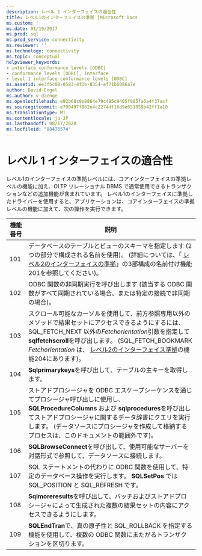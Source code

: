 ```yaml
---
description: レベル 1 インターフェイスの適合性
title: レベル1のインターフェイスの準拠 |Microsoft Docs
ms.custom: ''
ms.date: 01/19/2017
ms.prod: sql
ms.prod_service: connectivity
ms.reviewer: ''
ms.technology: connectivity
ms.topic: conceptual
helpviewer_keywords:
- interface conformance levels [ODBC]
- conformance levels [ODBC], interface
- level 1 interface conformance levels [ODBC]
ms.assetid: ee3f5c08-0583-4f3b-8354-ef71b6086a7e
author: David-Engel
ms.author: v-daenge
ms.openlocfilehash: e92b68c9e8864e79c495c9405f905fa5a4f37acf
ms.sourcegitcommit: e700497f962e4c2274df16d9e651059b42ff1a10
ms.translationtype: MT
ms.contentlocale: ja-JP
ms.lasthandoff: 08/17/2020
ms.locfileid: "88476574"
---
```

# <a name="level-1-interface-conformance"></a>レベル 1 インターフェイスの適合性
レベル1のインターフェイスの準拠レベルには、コアインターフェイスの準拠レベルの機能に加え、OLTP リレーショナル DBMS で通常使用できるトランザクションなどの追加機能が含まれています。 レベル1のインターフェイスに準拠したドライバーを使用すると、アプリケーションは、コアインターフェイスの準拠レベルの機能に加えて、次の操作を実行できます。  
  
|機能番号|説明|  
|-|-|  
|101|データベースのテーブルとビューのスキーマを指定します (2 つの部分で構成される名前を使用)。 (詳細については、「 [レベル2のインターフェイスの準拠](../../../odbc/reference/develop-app/level-2-interface-conformance.md)」の3部構成の名前付け機能201を参照してください)。|  
|102|ODBC 関数の非同期実行を呼び出します (該当する ODBC 関数がすべて同期されている場合、または特定の接続で非同期の場合)。|  
|103|スクロール可能なカーソルを使用して、前方参照専用以外のメソッドで結果セットにアクセスできるようにするには、SQL_FETCH_NEXT 以外の*Fetchorientation*引数を指定して**sqlfetchscroll**を呼び出します。 (SQL_FETCH_BOOKMARK *Fetchorientation* は、 [レベル2のインターフェイス準拠](../../../odbc/reference/develop-app/level-2-interface-conformance.md)の機能204にあります)。|  
|104|**Sqlprimarykeys**を呼び出して、テーブルの主キーを取得します。|  
|105|ストアドプロシージャを ODBC エスケープシーケンスを通じてプロシージャ呼び出しに使用し、 **SQLProcedureColumns** および **sqlprocedures**を呼び出してストアドプロシージャに関するデータ辞書にクエリを実行します。 (データソースにプロシージャを作成して格納するプロセスは、このドキュメントの範囲外です)。|  
|106|**SQLBrowseConnect**を呼び出して、使用可能なサーバーを対話形式で参照して、データソースに接続します。|  
|107|SQL ステートメントの代わりに ODBC 関数を使用して、特定のデータベース操作を実行します。 **SQLSetPos** では SQL_POSITION と SQL_REFRESH です。|  
|108|**Sqlmoreresults**を呼び出して、バッチおよびストアドプロシージャによって生成された複数の結果セットの内容にアクセスできるようにします。|  
|109|**SQLEndTran**で、真の原子性と SQL_ROLLBACK を指定する機能を使用して、複数の ODBC 関数にまたがるトランザクションを区切ります。|
